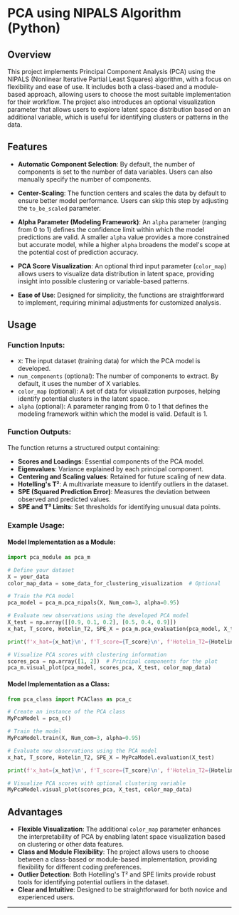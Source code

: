 # PCA using NIPALS Algorithm (Python)

## Overview

This project implements Principal Component Analysis (PCA) using the NIPALS (Nonlinear Iterative Partial Least Squares) algorithm, with a focus on flexibility and ease of use. It includes both a class-based and a module-based approach, allowing users to choose the most suitable implementation for their workflow. The project also introduces an optional visualization parameter that allows users to explore latent space distribution based on an additional variable, which is useful for identifying clusters or patterns in the data.

## Features

- **Automatic Component Selection**: By default, the number of components is set to the number of data variables. Users can also manually specify the number of components.
  
- **Center-Scaling**: The function centers and scales the data by default to ensure better model performance. Users can skip this step by adjusting the `to_be_scaled` parameter.

- **Alpha Parameter (Modeling Framework)**: An `alpha` parameter (ranging from 0 to 1) defines the confidence limit within which the model predictions are valid. A smaller `alpha` value provides a more constrained but accurate model, while a higher `alpha` broadens the model's scope at the potential cost of prediction accuracy.

- **PCA Score Visualization**: An optional third input parameter (`color_map`) allows users to visualize data distribution in latent space, providing insight into possible clustering or variable-based patterns.

- **Ease of Use**: Designed for simplicity, the functions are straightforward to implement, requiring minimal adjustments for customized analysis.

## Usage

### Function Inputs:

- `X`: The input dataset (training data) for which the PCA model is developed.
- `num_components` (optional): The number of components to extract. By default, it uses the number of X variables.
- `color_map` (optional): A set of data for visualization purposes, helping identify potential clusters in the latent space.
- `alpha` (optional): A parameter ranging from 0 to 1 that defines the modeling framework within which the model is valid. Default is 1.

### Function Outputs:

The function returns a structured output containing:
- **Scores and Loadings**: Essential components of the PCA model.
- **Eigenvalues**: Variance explained by each principal component.
- **Centering and Scaling values**: Retained for future scaling of new data.
- **Hotelling's T²**: A multivariate measure to identify outliers in the dataset.
- **SPE (Squared Prediction Error)**: Measures the deviation between observed and predicted values.
- **SPE and T² Limits**: Set thresholds for identifying unusual data points.

### Example Usage:

#### Model Implementation as a Module:

```python
import pca_module as pca_m

# Define your dataset
X = your_data
color_map_data = some_data_for_clustering_visualization  # Optional

# Train the PCA model
pca_model = pca_m.pca_nipals(X, Num_com=3, alpha=0.95)

# Evaluate new observations using the developed PCA model
X_test = np.array([[0.9, 0.1, 0.2], [0.5, 0.4, 0.9]])
x_hat, T_score, Hotelin_T2, SPE_X = pca_m.pca_evaluation(pca_model, X_test)

print(f'x_hat={x_hat}\n', f'T_score={T_score}\n', f'Hotelin_T2={Hotelin_T2}\n', f'SPE_X={SPE_X}\n')

# Visualize PCA scores with clustering information
scores_pca = np.array([1, 2])  # Principal components for the plot
pca_m.visual_plot(pca_model, scores_pca, X_test, color_map_data)
```

#### Model Implementation as a Class:

```python
from pca_class import PCAClass as pca_c

# Create an instance of the PCA class
MyPcaModel = pca_c()

# Train the model
MyPcaModel.train(X, Num_com=3, alpha=0.95)

# Evaluate new observations using the PCA model
x_hat, T_score, Hotelin_T2, SPE_X = MyPcaModel.evaluation(X_test)

print(f'x_hat={x_hat}\n', f'T_score={T_score}\n', f'Hotelin_T2={Hotelin_T2}\n', f'SPE_X={SPE_X}\n')

# Visualize PCA scores with optional clustering variable
MyPcaModel.visual_plot(scores_pca, X_test, color_map_data)
```

## Advantages

- **Flexible Visualization**: The additional `color_map` parameter enhances the interpretability of PCA by enabling latent space visualization based on clustering or other data features.
- **Class and Module Flexibility**: The project allows users to choose between a class-based or module-based implementation, providing flexibility for different coding preferences.
- **Outlier Detection**: Both Hotelling's T² and SPE limits provide robust tools for identifying potential outliers in the dataset.
- **Clear and Intuitive**: Designed to be straightforward for both novice and experienced users.

---
